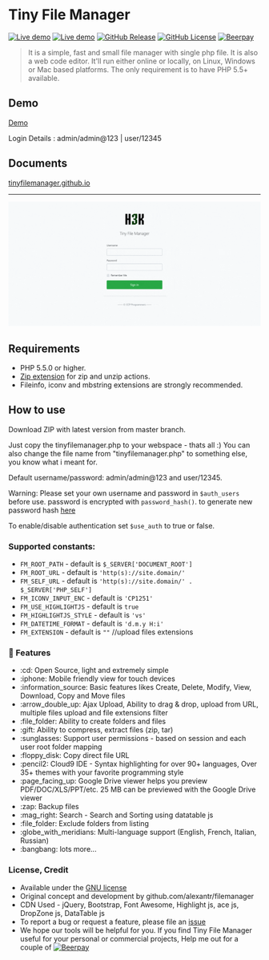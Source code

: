 # Tiny File Manager


[![Live demo](https://img.shields.io/badge/Live-Demo-brightgreen.svg?style=flat-square)](https://tinyfilemanager.github.io/demo/)
[![Live demo](https://img.shields.io/badge/Help-Docs-lightgrey.svg?style=flat-square)](https://tinyfilemanager.github.io/)
[![GitHub Release](https://img.shields.io/github/release/qubyte/rubidium.svg?style=flat-square)](https://github.com/prasathmani/tinyfilemanager/releases)
 [![GitHub License](https://img.shields.io/github/license/prasathmani/tinyfilemanager.svg?style=flat-square)](https://github.com/prasathmani/tinyfilemanager/blob/master/LICENSE) 
[![Beerpay](https://beerpay.io/prasathmani/tinyfilemanager/badge.svg?style=flat-square)](https://beerpay.io/prasathmani/tinyfilemanager)
> It is a simple, fast and small file manager with single php file. It is also a web code editor. It'll run either online or locally, on Linux, Windows or Mac based platforms. The only requirement is to have PHP 5.5+ available.

## Demo
[Demo](https://tinyfilemanager.github.io/demo/)

 Login Details : admin/admin@123 | user/12345


## Documents
<a href="https://tinyfilemanager.github.io/" target="_blank">tinyfilemanager.github.io</a>
<hr>

<img src="screenshot.gif" alt="H3K | Tiny File Manager">

## Requirements

- PHP 5.5.0 or higher.
- [Zip extension](http://php.net/manual/en/book.zip.php) for zip and unzip actions.
- Fileinfo, iconv and mbstring extensions are strongly recommended.

## How to use

Download ZIP with latest version from master branch.

Just copy the tinyfilemanager.php to your webspace - thats all :)
You can also change the file name from "tinyfilemanager.php" to something else, you know what i meant for.

Default username/password: admin/admin@123 and user/12345.

Warning: Please set your own username and password in `$auth_users` before use. password is encrypted with <code>password_hash()</code>. to generate new password hash <a href="https://tinyfilemanager.github.io/docs/pwd.html" target="_blank">here</a>

To enable/disable authentication set `$use_auth` to true or false.

### Supported constants:

- `FM_ROOT_PATH` - default is `$_SERVER['DOCUMENT_ROOT']`
- `FM_ROOT_URL` - default is `'http(s)://site.domain/'`
- `FM_SELF_URL` - default is `'http(s)://site.domain/' . $_SERVER['PHP_SELF']`
- `FM_ICONV_INPUT_ENC` - default is `'CP1251'`
- `FM_USE_HIGHLIGHTJS` - default is `true`
- `FM_HIGHLIGHTJS_STYLE` - default is `'vs'`
- `FM_DATETIME_FORMAT` - default is `'d.m.y H:i'`
- `FM_EXTENSION` - default is `""` //upload files extensions


### :loudspeaker: Features 
<ul>
<li>:cd: Open Source, light and extremely simple</li>
<li>:iphone: Mobile friendly view for touch devices</li>
<li>:information_source: Basic features likes Create, Delete, Modify, View, Download, Copy and Move files </li>
<li>:arrow_double_up: Ajax Upload, Ability to drag & drop, upload from URL, multiple files upload and file extensions filter </li>
<li>:file_folder: Ability to create folders and files</li>
<li>:gift: Ability to compress, extract files (zip, tar)</li>
<li>:sunglasses: Support user permissions - based on session and each user root folder mapping</li>
<li>:floppy_disk: Copy direct file URL</li>
<li>:pencil2: Cloud9 IDE - Syntax highlighting for over 90+ languages, Over 35+ themes with your favorite programming style
</li>
<li>:page_facing_up: Google Drive viewer helps you preview PDF/DOC/XLS/PPT/etc. 25 MB can be previewed with the Google Drive viewer</li>
<li>:zap: Backup files</li>
<li>:mag_right: Search -  Search and Sorting using datatable js</li>
<li>:file_folder: Exclude folders from listing</li>
<li>:globe_with_meridians: Multi-language support (English, French, Italian, Russian)</li>
<li>:bangbang: lots more...</li>
</ul>

### <a name=license></a>License, Credit  

- Available under the [GNU license](https://github.com/prasathmani/tinyfilemanager/blob/master/LICENSE)
- Original concept and development by github.com/alexantr/filemanager
- CDN Used - jQuery, Bootstrap, Font Awesome, Highlight js, ace js, DropZone js, DataTable js
- To report a bug or request a feature, please file an [issue](https://github.com/prasathmani/tinyfilemanager/issues)
- We hope our tools will be helpful for you. If you find Tiny File Manager useful for your personal or commercial projects, Help me out for a couple of 
[![Beerpay](https://beerpay.io/prasathmani/tinyfilemanager/badge.svg?style=flat-square)](https://beerpay.io/prasathmani/tinyfilemanager)



